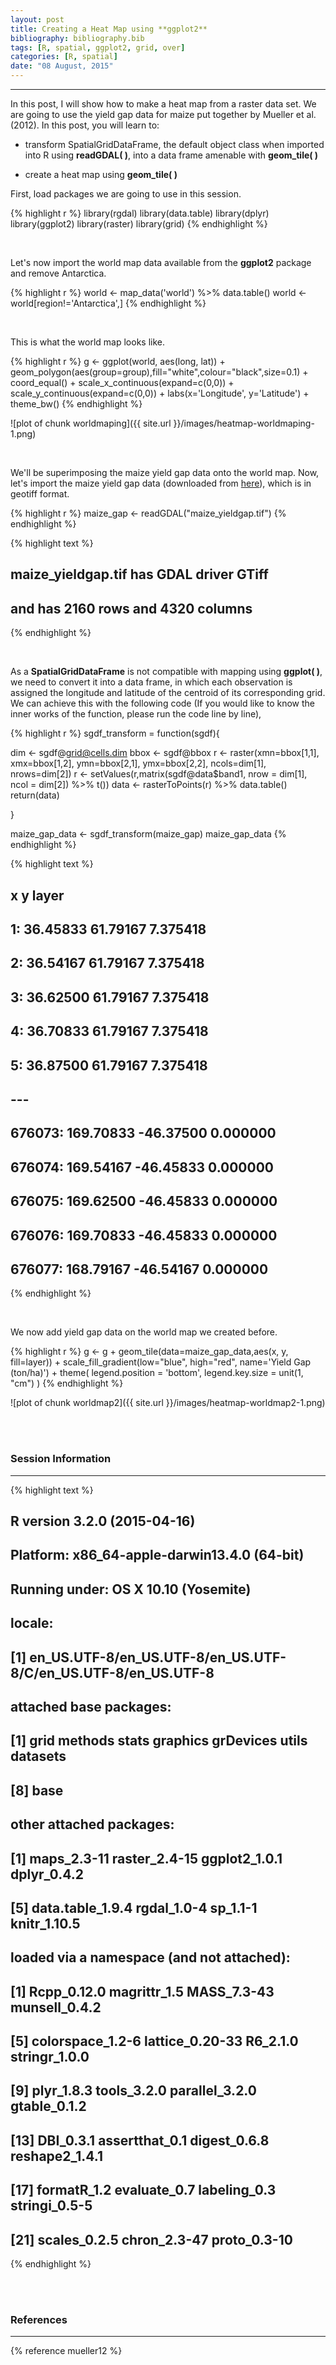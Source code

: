 ```yaml
---
layout: post
title: Creating a Heat Map using **ggplot2**
bibliography: bibliography.bib
tags: [R, spatial, ggplot2, grid, over]
categories: [R, spatial]
date: "08 August, 2015"
---
```

<!--{% include JB/setup %} -->
 

---------------

In this post, I will show how to make a heat map from a raster data set. We are going to use the yield gap data for maize put together by Mueller et al. (2012). In this post, you will learn to:

* transform SpatialGridDataFrame, the default object class when imported into R using **readGDAL( )**, into a data frame amenable with **geom_tile( )** 

* create a heat map using **geom_tile( )** 

First, load packages we are going to use in this session.


{% highlight r %}
library(rgdal)
library(data.table)
library(dplyr)
library(ggplot2)
library(raster)
library(grid)
{% endhighlight %}



<br />

Let's now import the world map data available from the **ggplot2** package and remove Antarctica. 



{% highlight r %}
world <- map_data('world') %>% data.table()
world <- world[region!='Antarctica',]
{% endhighlight %}

<br />

This is what the world map looks like.


{% highlight r %}
g <- ggplot(world, aes(long, lat)) + 
	geom_polygon(aes(group=group),fill="white",colour="black",size=0.1) +
	coord_equal() + 
	scale_x_continuous(expand=c(0,0)) + 
	scale_y_continuous(expand=c(0,0)) +
	labs(x='Longitude', y='Latitude') +
	theme_bw() 
{% endhighlight %}

![plot of chunk worldmaping]({{ site.url }}/images/heatmap-worldmaping-1.png) 

<br />

We'll be superimposing the maize yield gap data onto the world map. Now, let's import the maize yield gap data (downloaded from [here](http://www.earthstat.org/)), which is in geotiff format.


{% highlight r %}
maize_gap <- readGDAL("maize_yieldgap.tif")
{% endhighlight %}



{% highlight text %}
## maize_yieldgap.tif has GDAL driver GTiff 
## and has 2160 rows and 4320 columns
{% endhighlight %}

<br />

As a **SpatialGridDataFrame** is not compatible with mapping using **ggplot( )**, we need to convert it into a data frame, in which each observation is assigned the longitude and latitude of the centroid of its corresponding grid. We can achieve this with the following code (If you would like to know the inner works of the function, please run the code line by line),


{% highlight r %}
sgdf_transform = function(sgdf){
  
  dim <- sgdf@grid@cells.dim
  bbox <- sgdf@bbox
  r <- raster(xmn=bbox[1,1], xmx=bbox[1,2], ymn=bbox[2,1], ymx=bbox[2,2], ncols=dim[1], nrows=dim[2])
  r <- setValues(r,matrix(sgdf@data$band1, nrow = dim[1], ncol = dim[2]) %>% t()) 
  data <- rasterToPoints(r) %>% data.table()
  return(data)
  
}

maize_gap_data <- sgdf_transform(maize_gap)
maize_gap_data
{% endhighlight %}



{% highlight text %}
##                 x         y    layer
##      1:  36.45833  61.79167 7.375418
##      2:  36.54167  61.79167 7.375418
##      3:  36.62500  61.79167 7.375418
##      4:  36.70833  61.79167 7.375418
##      5:  36.87500  61.79167 7.375418
##     ---                             
## 676073: 169.70833 -46.37500 0.000000
## 676074: 169.54167 -46.45833 0.000000
## 676075: 169.62500 -46.45833 0.000000
## 676076: 169.70833 -46.45833 0.000000
## 676077: 168.79167 -46.54167 0.000000
{% endhighlight %}

<br />

We now add yield gap data on the world map we created before.


{% highlight r %}
g <- g + 
	geom_tile(data=maize_gap_data,aes(x, y, fill=layer)) +
	scale_fill_gradient(low="blue", high="red", name='Yield Gap (ton/ha)') +
	theme(
		legend.position = 'bottom',
		legend.key.size = unit(1, "cm")
		)
{% endhighlight %}

![plot of chunk worldmap2]({{ site.url }}/images/heatmap-worldmap2-1.png) 

<br />
<br />

### Session Information

---------------


{% highlight text %}
## R version 3.2.0 (2015-04-16)
## Platform: x86_64-apple-darwin13.4.0 (64-bit)
## Running under: OS X 10.10 (Yosemite)
## 
## locale:
## [1] en_US.UTF-8/en_US.UTF-8/en_US.UTF-8/C/en_US.UTF-8/en_US.UTF-8
## 
## attached base packages:
## [1] grid      methods   stats     graphics  grDevices utils     datasets 
## [8] base     
## 
## other attached packages:
## [1] maps_2.3-11      raster_2.4-15    ggplot2_1.0.1    dplyr_0.4.2     
## [5] data.table_1.9.4 rgdal_1.0-4      sp_1.1-1         knitr_1.10.5    
## 
## loaded via a namespace (and not attached):
##  [1] Rcpp_0.12.0      magrittr_1.5     MASS_7.3-43      munsell_0.4.2   
##  [5] colorspace_1.2-6 lattice_0.20-33  R6_2.1.0         stringr_1.0.0   
##  [9] plyr_1.8.3       tools_3.2.0      parallel_3.2.0   gtable_0.1.2    
## [13] DBI_0.3.1        assertthat_0.1   digest_0.6.8     reshape2_1.4.1  
## [17] formatR_1.2      evaluate_0.7     labeling_0.3     stringi_0.5-5   
## [21] scales_0.2.5     chron_2.3-47     proto_0.3-10
{% endhighlight %}

<br />
<br />

### References

---------------

{% reference mueller12 %}

